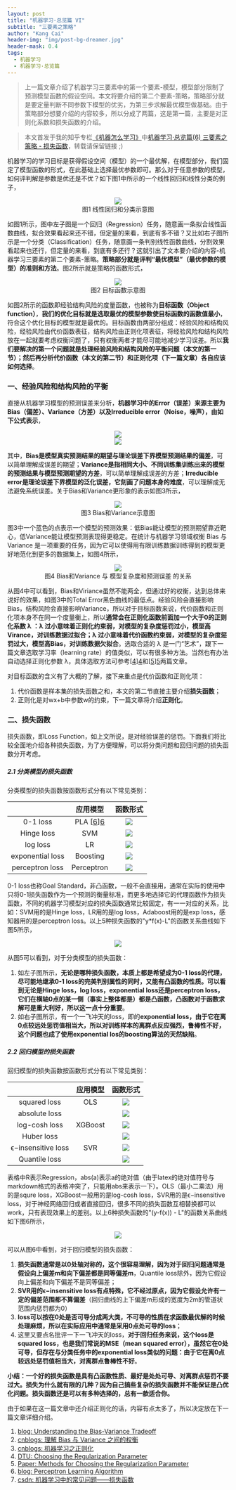 ```yaml
---
layout: post
title: "机器学习·总览篇 VI"
subtitle: "三要素之策略"
author: "Kang Cai"
header-img: "img/post-bg-dreamer.jpg"
header-mask: 0.4
tags:
  - 机器学习
  - 机器学习·总览篇
---
```


> 上一篇文章介绍了机器学习三要素中的第一个要素-模型，模型部分限制了预测模型函数的假设空间。本文将要介绍的第二个要素-策略，策略部分就是要定量判断不同参数下模型的优劣，为第三步求解最优模型做基础。由于策略部分想要介绍的内容较多，所以分成了两篇，这是第一篇，主要是对正则化系数和损失函数的介绍。

> 本文首发于我的知乎专栏[《机器怎么学习》](https://zhuanlan.zhihu.com/machine-learning-complete)中[机器学习·总览篇(6) 三要素之策略 - 损失函数](https://zhuanlan.zhihu.com/p/50814742)，转载请保留链接 ;)

机器学习的学习目标是获得假设空间（模型）的一个最优解，在模型部分，我们固定了模型函数的形式，在此基础上选择最优参数即可。那么对于任意参数的模型，如何评判解是参数是优还是不优？如下图1中所示的一个线性回归和线性分类的例子，

<center>
<img src="https://kangcai.github.io/img/in-post/post-ml/r&c.png"/>
</center>
<center>图1 线性回归和分类示意图</center>

如图1所示，图中左子图是一个回归（Regression）任务，随意画一条拟合线性函数曲线，拟合效果看起来还不错，但定量的来看，到底有多不错？又比如右子图所示是一个分类（Classification）任务，随意画一条判别线性函数曲线，分割效果看起来也还行，但定量的来看，到底有多还行？这就引出了文本要介绍的内容-机器学习三要素的第二个要素-策略。**策略部分就是评判“最优模型”（最优参数的模型）的准则和方法**。图2所示就是策略的函数形式，

<center>
<img src="https://kangcai.github.io/img/in-post/post-ml/object function 1.png"/>
</center>
<center>图2 目标函数示意图</center>

如图2所示的函数即经验结构风险的度量函数，也被称为**目标函数（Object function）**，**我们的优化目标就是选取最优的模型参数使目标函数的函数值最小**，符合这个优化目标的模型就是最优的。目标函数由两部分组成：经验风险和结构风险，经验风险由代价函数表征，结构风险由正则化项表征，将经验风险和结构风险放在一起就要考虑权衡问题了，只有权衡两者才能尽可能地减少学习误差。所以**我们要解决的第一个问题就是处理经验风险和结构风险的平衡问题（本文的第一节）；然后再分析代价函数（本文的第二节）和正则化项（下一篇文章）各自应该如何选择**。

### 一、经验风险和结构风险的平衡

直接从机器学习模型的预测误差来分析，**机器学习中的Error（误差）来源主要为Bias（偏差）、Variance（方差）以及Irreducible error（Noise，噪声），由如下公式表示**，

<center>
<img src="https://latex.codecogs.com/gif.latex?Err(x)&space;=&space;\left(E[\hat{f}(x)]-f(x)\right)^2&space;&plus;&space;E\left[\left(\hat{f}(x)-E[\hat{f}(x)]\right)^2\right]&space;&plus;\sigma_e^2" />
</center>
<center>
<img src="https://latex.codecogs.com/gif.latex?Err(x)&space;=&space;\mathrm{Bias}^2&space;&plus;&space;\mathrm{Variance}&space;&plus;&space;\mathrm{Irreducible\&space;Error}" />
</center>

其中，**Bias是模型真实预测结果的期望与理论误差下界模型预测结果的偏差**，可以简单理解成误差的期望；**Variance是指相同大小、不同训练集训练出来的模型的预测结果与模型预测期望的方差**，可以简单理解成误差的方差；**Irreducible error是理论误差下界模型的泛化误差，它刻画了问题本身的难度**，可以理解成无法避免系统误差。关于Bias和Variance更形象的表示如图3所示，

<center>
<img src="https://kangcai.github.io/img/in-post/post-ml/bias and variance 1.png"/>
</center>
<center>图3 Bias和Variance示意图</center>

图3中一个蓝色的点表示一个模型的预测效果：低Bias能让模型的预测期望靠近靶心，低Variance能让模型预测表现得更稳定。在统计与机器学习领域权衡 Bias 与 Variance 是一项重要的任务，因为它可以使得用有限训练数据训练得到的模型更好地范化到更多的数据集上，如图4所示，

<center>
<img src="https://kangcai.github.io/img/in-post/post-ml/bias and variance 2.png"/>
</center>
<center>图4 Bias和Variance 与 模型复杂度和预测误差 的关系</center>

从图4中可以看到，Bias和Viriance虽然不能两全，但通过好的权衡，达到总体来说好的效果，如图3中的Total Error黑色曲线的最低点。经验风险会直接影响Bias，结构风险会直接影响Variance，所以对于目标函数来说，代价函数和正则化项本身不在同一个度量衡上，所以**通常会在正则化函数前面加一个大于0的正则化系数 λ ：λ 过小意味着正则化约束弱，对模型的复杂度惩罚过小，模型高Virance，对训练数据过拟合；λ 过小意味着代价函数约束弱，对模型的复杂度惩罚过大，模型高Bias，对训练数据欠拟合**。选取合适的 λ 是一门“艺术”，跟下一篇文章选取学习率（learning rate）的值类似，可以有很多种方法。当然也有办法自动选择正则化参数 λ，具体选取方法可参考[[4]][4]和[[5]][5]两篇文章。

对目标函数的含义有了大概的了解，接下来重点是代价函数和正则化项：
1. 代价函数是样本集的损失函数之和，本文的第二节直接主要介绍**损失函数**；
2. 正则化是对wx+b中参数w的约束，下一篇文章将介绍**正则化**。

### 二、损失函数

损失函数，即Loss Function，如上文所说，是对经验误差的惩罚。下面我们将比较全面地介绍各种损失函数，为了方便理解，可以将分类问题和回归问题的损失函数分开考虑。

##### 2.1 分类模型的损失函数

分类模型的损失函数按函数形式分有以下常见类别：

|  | 应用模型 | 函数形式 | 
| :-----------:| :----------: | :----------: |
| 0-1 loss | PLA [[6]][6] |  <img src="https://latex.codecogs.com/gif.latex?L_{01}\left&space;(&space;m&space;\right&space;)=\begin{cases}&space;0&space;&&space;\text{&space;if&space;}&space;m\geqslant&space;0&space;\\&space;1&space;&&space;\text{&space;if&space;}&space;m<&space;0&space;\end{cases}" /> |
| Hinge loss| SVM | <img src="https://latex.codecogs.com/gif.latex?max\left&space;(&space;0,1-m&space;\right&space;)" /> |
| log loss | LR |  <img src="https://latex.codecogs.com/gif.latex?log\left&space;(&space;1&plus;exp\left&space;(&space;-m&space;\right&space;)&space;\right&space;)" /> |
| exponential loss | Boosting | <img src="https://latex.codecogs.com/gif.latex?exp\left&space;(&space;-m&space;\right&space;)" /> |
| perceptron loss | Perceptron | <img src="https://latex.codecogs.com/gif.latex?max\left&space;(&space;0,\;&space;-m&space;\right&space;)" />|

0-1 loss也称Goal Standard，非凸函数，一般不会直接用，通常在实际的使用中只将0-1损失函数作为一个预测的衡量标准，而更多地选择它的代理函数作为损失函数，不同的机器学习模型对应的损失函数通常比较固定，有一一对应的关系，比如：SVM用的是Hinge loss，LR用的是log loss，Adaboost用的是exp loss，感知器用的是perceptron loss。以上5种损失函数的"y\*f(x)-L"的函数关系曲线如下图5所示，

<center>
<img src="https://kangcai.github.io/img/in-post/post-ml/loss function decision.png"/>
</center>

从图5可以看到，对于分类模型的损失函数：
1. 如左子图所示，**无论是哪种损失函数，本质上都是希望成为0-1 loss的代理，尽可能地继承0-1 loss的完美判别属性的同时，又能有凸函数的性质。可以看到无论是Hinge loss，log loss，exponential loss还是perceptron loss，它们在横轴0点的某一侧（事实上整体都是）都是凸函数，凸函数对于函数求解可是重大利好，所以这一点十分重要**。
2. 如右子图所示，有一个一飞冲天的loss，即的**exponential loss，由于它在离0点较远处惩罚值相当大，所以对训练样本的离群点反应强烈，鲁棒性不好，这个问题也成了使用exponential los的boosting算法的天然缺陷**。

##### 2.2 回归模型的损失函数

回归模型的损失函数按函数形式分有以下常见类别：

|  | 应用模型 | 函数形式 | 
| :-----------:| :----------: | :----------: |
| squared loss | OLS |  <img src="https://latex.codecogs.com/gif.latex?a^2" /> |
| absolute loss |   |  <img src="https://latex.codecogs.com/gif.latex?abs(a)" /> |
| log-cosh loss | XGBoost | <img src="https://latex.codecogs.com/gif.latex?log(cosh(a))"/> |
| Huber loss | | <img src="https://latex.codecogs.com/gif.latex?L_\delta(a)=\left&space;\{&space;\begin{array}{ll}&space;\frac12a^2,&\textrm{if&space;}&space;abs(a)\leq\delta,\\&space;\delta\cdot(abs(a)-\frac12\delta),&\textrm{otherwise.}&space;\end{array}&space;\right."  /> |
| ϵ−insensitive loss | SVR | <img src="https://latex.codecogs.com/gif.latex?L_\varepsilon(a)=\begin{cases}0,&\text{if&space;}abs(a)\leq\varepsilon\text;\\abs(a)-\varepsilon,&\text{otherwise.}\end{cases}" /> |
| Quantile loss |  |<img src="https://latex.codecogs.com/gif.latex?L_\gamma(a)=\begin{cases}(1-\gamma)\cdot&space;abs(a)&space;&\text{if&space;}a<0;&space;\\&space;\gamma&space;\cdot&space;abs(a)&space;&&space;\text{otherwise.}\end{cases}" /> |

表格中R表示Regression，abs(a)表示a的绝对值（由于latex的绝对值符号与markdown格式的表格冲突了，只能用abs来表示一下）。OLS（最小二乘法）用的是squre loss，XGBoost一般用的是log-cosh loss，SVR用的是ϵ−insensitive loss，对于神经网络回归或者直接回归，很多不同的损失函数互相替换都可以work，只有表现效果上的差别。以上6种损失函数的"(y-f(x)) - L"的函数关系曲线如下图6所示，

<center>
<img src="https://kangcai.github.io/img/in-post/post-ml/loss function regression.png"/>
</center>

可以从图6中看到，对于回归模型的损失函数：
1. **损失函数通常是以0处轴对称的，这个很容易理解，因为对于回归问题通常是假设向上偏差m和向下偏差都是同等偏差m**，Quantile loss除外，因为它假设向上偏差和向下偏差不是同等偏差；
2. **SVR用的ϵ−insensitive loss有点特殊，它不经过原点，因为它假设允许有一定的偏差范围都不算偏差**（回归曲线的上下偏差m形成的宽度为2m的管道状范围内惩罚都为0）
3. **loss可以按在0处是否可导分成两大类，不可导的性质在求函数最优解的时候处理麻烦，所以在实际应用中通常是采用0点处可导的loss**；
4. 这里又要点名批评一下一飞冲天的loss，**对于回归任务来说，这个loss是squared loss，也是我们常说的MSE（mean squared error），虽然它在0处可导，但存在与分类任务中的exponential loss类似的问题：由于它在离0点较远处惩罚值相当大，对离群点鲁棒性不好**。

**小结：一个好的损失函数是具有凸函数性质、最好是处处可导、对离群点惩罚不要过大。损失为什么就有限的几种？因为自己搞些复杂的损失函数并不能保证是凸优化问题。损失函数还是可以有多种选择的，总有一款适合你。**

由于如果在这一篇文章中还介绍正则化的话，内容有点太多了，所以决定放在下一篇文章详细介绍。

1. [blog: Understanding the Bias-Variance Tradeoff][1]
2. [cnblogs: 理解 Bias 与 Variance 之间的权衡][2]
3. [cnblogs: 机器学习之正则化][3]
4. [DTU: Choosing the Regularization Parameter][4]
5. [Paper: Methods for Choosing the Regularization Parameter][5]
6. [blog: Perceptron Learning Algorithm][6]
7. [csdn: 机器学习中的常见问题——损失函数][7]

[1]: (http://scott.fortmann-roe.com/docs/BiasVariance.html)
[2]: (https://www.cnblogs.com/ooon/p/5711516.html)
[3]: (https://www.cnblogs.com/jianxinzhou/p/4083921.html)
[4]: (http://www2.compute.dtu.dk/~pcha/DIP/chap5.pdf)
[5]: (https://projecteuclid.org/download/pdf_1/euclid.pcma/1416323374)
[6]: (http://kubicode.me/2015/08/06/Machine%20Learning/Perceptron-Learning-Algorithm/)
[7]: (https://blog.csdn.net/google19890102/article/details/50522945)